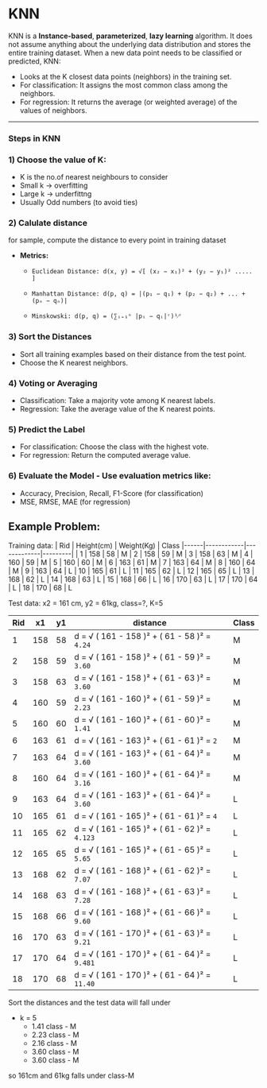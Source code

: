 # KNN
KNN is a **Instance-based**, **parameterized**, **lazy learning** algorithm. It does not assume anything about the underlying data distribution and stores the entire training dataset. When a new data point needs to be classified or predicted, KNN:
- Looks at the K closest data points (neighbors) in the training set.
- For classification: It assigns the most common class among the neighbors.
- For regression: It returns the average (or weighted average) of the values of neighbors.

---
### Steps in KNN
### 1) Choose the value of K:
- K is the no.of nearest neighbours to consider
- Small k -> overfitting
- Large k -> underfittng
- Usually Odd numbers (to avoid ties)

### 2) Calulate distance
for sample, compute the distance to every point in training dataset

- **Metrics:**

   - `Euclidean Distance: d(x, y) = √[ (x₂ − x₁)² + (y₂ − y₁)² ..... ]`

   - `Manhattan Distance: d(p, q) = |(p₁ − q₁) + (p₂ − q₂) + ... + (pₙ − qₙ)|`

   - `Minskowski: d(p, q) = (∑ᵢ₌₁ⁿ |pᵢ − qᵢ|ʳ)¹⁄ʳ`

### 3)  Sort the Distances
- Sort all training examples based on their distance from the test point.
- Choose the K nearest neighbors.

### 4) Voting or Averaging
- Classification: Take a majority vote among K nearest labels.
- Regression: Take the average value of the K nearest points.

### 5) Predict the Label
- For classification: Choose the class with the highest vote.
- For regression: Return the computed average value.

### 6) Evaluate the Model - Use evaluation metrics like:
- Accuracy, Precision, Recall, F1-Score (for classification)
- MSE, RMSE, MAE (for regression)

## Example Problem:
Training data:
| Rid  | Height(cm) | Weight(Kg)  | Class
|------|------------|-------------|---------|
| 1    | 158        | 58          |  M
| 2    | 158        | 59          |  M
| 3    | 158        | 63          |  M
| 4    | 160        | 59          |  M
| 5    | 160        | 60          |  M
| 6    | 163        | 61          |  M
| 7    | 163        | 64          |  M
| 8    | 160        | 64          |  M
| 9    | 163        | 64          |  L
| 10   | 165        | 61          |  L
| 11   | 165        | 62          |  L
| 12   | 165        | 65          |  L
| 13   | 168        | 62          |  L
| 14   | 168        | 63          |  L
| 15   | 168        | 66          |  L
| 16   | 170        | 63          |  L
| 17   | 170        | 64          |  L
| 18   | 170        | 68          |  L

Test data:
x2 = 161 cm, y2 = 61kg, class=?, K=5

| Rid  | x1   | y1   | distance                                     | Class
|------|------|------|----------------------------------------------|--------
| 1    | 158  | 58   | d = √ ( 161 - 158 )² + ( 61 - 58 )² = `4.24` | M
| 2    | 158  | 59   | d = √ ( 161 - 158 )² + ( 61 - 59 )² = `3.60` | M
| 3    | 158  | 63   | d = √ ( 161 - 158 )² + ( 61 - 63 )² = `3.60` | M
| 4    | 160  | 59   | d = √ ( 161 - 160 )² + ( 61 - 59 )² = `2.23` | M
| 5    | 160  | 60   | d = √ ( 161 - 160 )² + ( 61 - 60 )² = `1.41` | M
| 6    | 163  | 61   | d = √ ( 161 - 163 )² + ( 61 - 61 )² = `2`    | M
| 7    | 163  | 64   | d = √ ( 161 - 163 )² + ( 61 - 64 )² = `3.60` | M
| 8    | 160  | 64   | d = √ ( 161 - 160 )² + ( 61 - 64 )² = `3.16` | M
| 9    | 163  | 64   | d = √ ( 161 - 163 )² + ( 61 - 64 )² = `3.60` | L
| 10   | 165  | 61   | d = √ ( 161 - 165 )² + ( 61 - 61 )² = `4`    | L
| 11   | 165  | 62   | d = √ ( 161 - 165 )² + ( 61 - 62 )² = `4.123`| L
| 12   | 165  | 65   | d = √ ( 161 - 165 )² + ( 61 - 65 )² = `5.65` | L
| 13   | 168  | 62   | d = √ ( 161 - 168 )² + ( 61 - 62 )² = `7.07` | L
| 14   | 168  | 63   | d = √ ( 161 - 168 )² + ( 61 - 63 )² = `7.28` | L
| 15   | 168  | 66   | d = √ ( 161 - 168 )² + ( 61 - 66 )² = `9.60` |  L
| 16   | 170  | 63   | d = √ ( 161 - 170 )² + ( 61 - 63 )² = `9.21` | L
| 17   | 170  | 64   | d = √ ( 161 - 170 )² + ( 61 - 64 )² = `9.481`| L
| 18   | 170  | 68   | d = √ ( 161 - 170 )² + ( 61 - 64 )² = `11.40`| L

Sort the distances and the test data will fall under 
- k = 5
  - 1.41 class - M
  -   2.23 class - M
  -   2.16 class - M
  -   3.60 class - M
  -   3.60 class - M

so 161cm and 61kg falls under class-M




